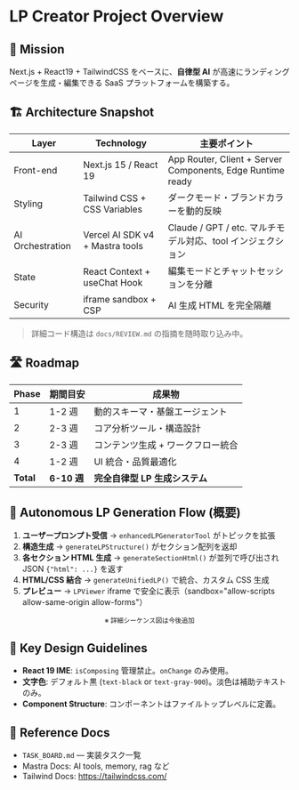 # LP Creator Project Overview

## 🎯 Mission
Next.js + React19 + TailwindCSS をベースに、**自律型 AI** が高速にランディングページを生成・編集できる SaaS プラットフォームを構築する。

## 🏗️ Architecture Snapshot
| Layer | Technology | 主要ポイント |
|-------|-----------|--------------|
| Front-end | Next.js 15 / React 19 | App Router, Client + Server Components, Edge Runtime ready |
| Styling | Tailwind CSS + CSS Variables | ダークモード・ブランドカラーを動的反映 |
| AI Orchestration | Vercel AI SDK v4 + Mastra tools | Claude / GPT / etc. マルチモデル対応、tool インジェクション |
| State | React Context + useChat Hook | 編集モードとチャットセッションを分離 |
| Security | iframe sandbox + CSP | AI 生成 HTML を完全隔離 |

> 詳細コード構造は `docs/REVIEW.md` の指摘を随時取り込み中。

## 🛣️ Roadmap
| Phase | 期間目安 | 成果物 |
|-------|---------|--------|
| 1 | 1-2 週 | 動的スキーマ・基盤エージェント |
| 2 | 2-3 週 | コア分析ツール・構造設計 |
| 3 | 2-3 週 | コンテンツ生成 + ワークフロー統合 |
| 4 | 1-2 週 | UI 統合・品質最適化 |
| **Total** | **6-10 週** | **完全自律型 LP 生成システム** |

## 🤖 Autonomous LP Generation Flow (概要)
1. **ユーザープロンプト受信** → `enhancedLPGeneratorTool` がトピックを拡張
2. **構造生成** → `generateLPStructure()` がセクション配列を返却
3. **各セクション HTML 生成** → `generateSectionHtml()` が並列で呼び出され JSON `{"html": ...}` を返す
4. **HTML/CSS 結合** → `generateUnifiedLP()` で統合、カスタム CSS 生成
5. **プレビュー** → `LPViewer` iframe で安全に表示（sandbox="allow-scripts allow-same-origin allow-forms"）

<div align="center"><sub>※ 詳細シーケンス図は今後追加</sub></div>

## 📐 Key Design Guidelines
- **React 19 IME**: `isComposing` 管理禁止。`onChange` のみ使用。
- **文字色**: デフォルト黒 (`text-black` or `text-gray-900`)。淡色は補助テキストのみ。
- **Component Structure**: コンポーネントはファイルトップレベルに定義。

## 🔗 Reference Docs
- `TASK_BOARD.md` — 実装タスク一覧
- Mastra Docs: AI tools, memory, rag など
- Tailwind Docs: https://tailwindcss.com/
